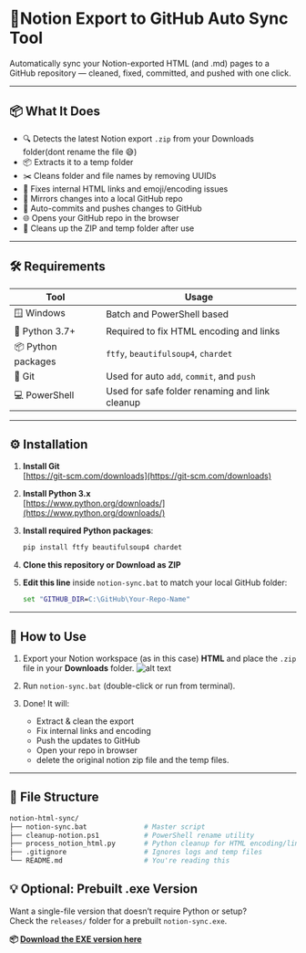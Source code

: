 # 📝Notion Export to GitHub Auto Sync Tool

Automatically sync your Notion-exported HTML (and .md) pages to a GitHub repository — cleaned, fixed, committed, and pushed with one click.

---

## 📦 What It Does

- 🔍 Detects the latest Notion export `.zip` from your Downloads folder(dont rename the file 😅)
- 📦 Extracts it to a temp folder
- ✂️ Cleans folder and file names by removing UUIDs
- 🧠 Fixes internal HTML links and emoji/encoding issues
- 🔄 Mirrors changes into a local GitHub repo
- 📝 Auto-commits and pushes changes to GitHub
- 🌐 Opens your GitHub repo in the browser
- 🧹 Cleans up the ZIP and temp folder after use

---

## 🛠 Requirements

| Tool | Usage |
|------|-------|
| 🪟 Windows | Batch and PowerShell based |
| 🐍 Python 3.7+ | Required to fix HTML encoding and links |
| 📦 Python packages | `ftfy`, `beautifulsoup4`, `chardet` |
| 🔧 Git | Used for auto `add`, `commit`, and `push` |
| 💻 PowerShell | Used for safe folder renaming and link cleanup |

---

## ⚙ Installation

1.  **Install Git**  
    [https://git-scm.com/downloads](https://git-scm.com/downloads)

2.  **Install Python 3.x**  
    [https://www.python.org/downloads/](https://www.python.org/downloads/)

3.  **Install required Python packages**:
    ```bash
    pip install ftfy beautifulsoup4 chardet
    ```

4.  **Clone this repository or Download as ZIP**

5.  **Edit this line** inside `notion-sync.bat` to match your local GitHub folder:
    ```bat
    set "GITHUB_DIR=C:\GitHub\Your-Repo-Name"
    ```

---

## 🚀 How to Use

1.  Export your Notion workspace (as in this case) **HTML** and place the `.zip` file in your **Downloads** folder.
![alt text](image.png)

2.  Run `notion-sync.bat` (double-click or run from terminal).

3.  Done! It will:
    - Extract & clean the export
    - Fix internal links and encoding
    - Push the updates to GitHub
    - Open your repo in browser
    - delete the original notion zip file and the temp files.

---

## 📁 File Structure

```bash
notion-html-sync/
├── notion-sync.bat              # Master script
├── cleanup-notion.ps1           # PowerShell rename utility
├── process_notion_html.py       # Python cleanup for HTML encoding/links
├── .gitignore                   # Ignores logs and temp files
└── README.md                    # You're reading this

```

## 💡 Optional: Prebuilt .exe Version

Want a single-file version that doesn’t require Python or setup?  
Check the `releases/` folder for a prebuilt `notion-sync.exe`.

**📦 [Download the EXE version here](#)**